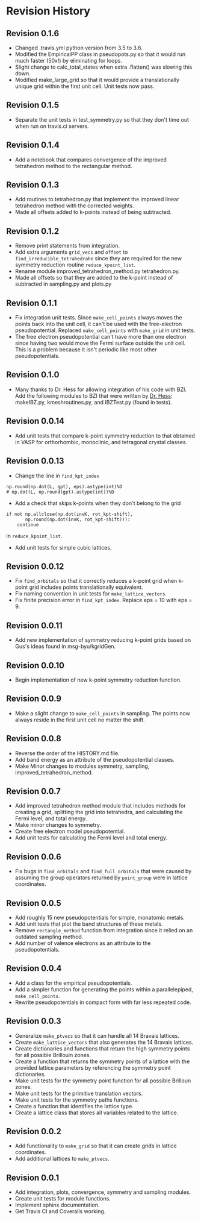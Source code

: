 # Revision History

## Revision 0.1.6
- Changed .travis.yml python version from 3.5 to 3.6.
- Modified the EmpiricalPP class in pseudopots.py so that it would run much
  faster (50x!) by eliminating for loops.
- Slight change to calc_total_states when extra .flatten() was slowing this
  down.
- Modified make_large_grid so that it would provide a translationally unique
  grid within the first unit cell. Unit tests now pass.

## Revision 0.1.5
- Separate the unit tests in test_symmetry.py so that they don't time out when
  run on travis.ci servers.

## Revision 0.1.4
- Add a notebook that compares convergence of the improved tetrahedron method
  to the rectangular method.

## Revision 0.1.3
- Add routines to tetrahedron.py that implement the improved linear
  tetrahedron method with the corrected weights.
- Made all offsets added to k-points instead of being subtracted.

## Revision 0.1.2
- Remove print statements from integration.
- Add extra arguments `grid_vecs` and `offset` to `find_irreducible_tetrahedrahe`
  since they are required for the new symmetry reduction routine
  `reduce_kpoint_list`.
- Rename module improved_tetrahedron_method.py tetrahedron.py.
- Made all offsets so that they are added to the k-point instead of subtracted
  in sampling.py and plots.py

## Revision 0.1.1
- Fix integration unit tests. Since `make_cell_points` always moves the points
  back into the unit cell, it can't be used with the free-electron
  pseudopotential. Replaced `make_cell_points` with `make_grid` in unit tests.
- The free electron pseudopotential can't have more than one electron since
  having two would move the Fermi surface outside the unit cell. This is a
  problem because it isn't periodic like most other pseudopotentials.

## Revision 0.1.0
- Many thanks to Dr. Hess for allowing integration of his code with BZI.
  Add the following modules to BZI that were written by
  [Dr. Hess](https://www.physics.byu.edu/department/directory/hess):
  makeIBZ.py, kmeshroutines.py, and IBZTest.py (found in tests).

## Revision 0.0.14
- Add unit tests that compare k-point symmetry reduction to that obtained in
  VASP for orthorhombic, monoclinic, and tetragonal crystal classes.

## Revision 0.0.13
- Change the line in `find_kpt_index`
```
np.round(np.dot(L, gpt), eps).astype(int)%D
# np.dot(L, np.round(gpt).astype(int))%D
```
- Add a check that skips k-points when they don't belong to the grid
```
if not np.allclose(np.dot(invK, rot_kpt-shift),
       np.round(np.dot(invK, rot_kpt-shift))):
    continue
```
in `reduce_kpoint_list`.
- Add unit tests for simple cubic lattices.

## Revision 0.0.12
- Fix `find_orbitals` so that it correctly reduces a k-point grid when k-point
  grid includes points translationally equivalent.
- Fix naming convention in unit tests for `make_lattice_vectors`.
- Fix finite precision error in `find_kpt_index`. Replace eps = 10 with eps = 9.
  
## Revision 0.0.11
- Add new implementation of symmetry reducing k-point grids based on Gus's
  ideas found in msg-byu/kgridGen.
  
## Revision 0.0.10
- Begin implementation of new k-point symmetry reduction function. 

## Revision 0.0.9
- Make a slight change to `make_cell_points` in sampling. The points now always
  reside in the first unit cell no matter the shift.

## Revision 0.0.8
- Reverse the order of the HISTORY.md file.
- Add band energy as an attribute of the pseudopotential classes.
- Make Minor changes to modules symmetry, sampling, improved_tetrahedron_method.

## Revision 0.0.7
- Add improved tetrahedron method module that includes methods for creating
  a grid, splitting the grid into tetrahedra, and calculating the Fermi level,
  and total energy.
- Make minor changes to symmetry.
- Create free electron model pseudopotential.
- Add unit tests for calculating the Fermi level and total energy.

## Revision 0.0.6
- Fix bugs in `find_orbitals` and `find_full_orbitals` that were caused by
  assuming the group operators returned by `point_group` were in lattice
  coordinates.

## Revision 0.0.5
- Add roughly 15 new pseudopotentials for simple, monatomic metals.
- Add unit tests that plot the band structures of these metals.
- Remove `rectangle_method` function from integration since it relied on an
  outdated sampling method.
- Add number of valence electrons as an attribute to the pseudopotentials.

## Revision 0.0.4
- Add a class for the empirical pseudopotentials.
- Add a simpler function for generating the points within a parallelepiped,
  `make_cell_points`.
- Rewrite pseudopotentials in compact form with far less repeated code.

## Revision 0.0.3
- Generalize `make_ptvecs` so that it can handle all 14 Bravais lattices.
- Create `make_lattice_vectors` that also generates the 14 Bravais lattices.
- Create dictionaries and functions that return the high symmetry points for
  all possible Brillouin zones.
- Create a function that returns the symmetry points of a lattice with the
  provided lattice parameters by referencing the symmetry point dictionaries.
- Make unit tests for the symmetry point function for all possible Brilloun
  zones.
- Make unit tests for the primitive translation vectors.
- Make unit tests for the symmetry paths functions.
- Create a function that identifies the lattice type.
- Create a lattice class that stores all variables related to the lattice.

## Revision 0.0.2
- Add functionality to `make_grid` so that it can create grids in lattice
  coordinates.
- Add additional lattices to `make_ptvecs`.

## Revision 0.0.1
- Add integration, plots, convergence, symmetry and sampling modules.
- Create unit tests for module functions.
- Implement sphinx documentation.
- Get Travis CI and Coveralls working.

